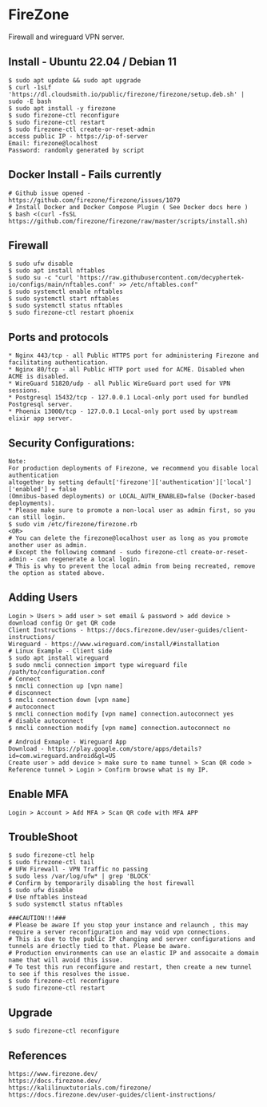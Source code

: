 FireZone
========

Firewall and wireguard VPN server. 

Install - Ubuntu 22.04 / Debian 11
----------------------------------

    $ sudo apt update && sudo apt upgrade
    $ curl -1sLf 'https://dl.cloudsmith.io/public/firezone/firezone/setup.deb.sh' | sudo -E bash
    $ sudo apt install -y firezone
    $ sudo firezone-ctl reconfigure
    $ sudo firezone-ctl restart
    $ sudo firezone-ctl create-or-reset-admin
    access public IP - https://ip-of-server
    Email: firezone@localhost
    Password: randomly generated by script

Docker Install - Fails currently
--------------------------------

    # Github issue opened - https://github.com/firezone/firezone/issues/1079
    # Install Docker and Docker Compose Plugin ( See Docker docs here )
    $ bash <(curl -fsSL https://github.com/firezone/firezone/raw/master/scripts/install.sh)

Firewall 
--------

    $ sudo ufw disable
    $ sudo apt install nftables
    $ sudo su -c "curl 'https://raw.githubusercontent.com/decyphertek-io/configs/main/nftables.conf' >> /etc/nftables.conf"
    $ sudo systemctl enable nftables
    $ sudo systemctl start nftables
    $ sudo systemctl status nftables
    $ sudo firezone-ctl restart phoenix
    
Ports and protocols
-------------------

    * Nginx	443/tcp	- all Public HTTPS port for administering Firezone and facilitating authentication.
    * Nginx	80/tcp - all Public HTTP port used for ACME. Disabled when ACME is disabled.
    * WireGuard	51820/udp -	all	Public WireGuard port used for VPN sessions.
    * Postgresql 15432/tcp - 127.0.0.1 Local-only port used for bundled Postgresql server.
    * Phoenix 13000/tcp - 127.0.0.1 Local-only port used by upstream elixir app server.

Security Configurations:
------------------------

    Note:
    For production deployments of Firezone, we recommend you disable local authentication 
    altogether by setting default['firezone']['authentication']['local']['enabled'] = false 
    (Omnibus-based deployments) or LOCAL_AUTH_ENABLED=false (Docker-based deployments).
    * Please make sure to promote a non-local user as admin first, so you can still login. 
    $ sudo vim /etc/firezone/firezone.rb
    <OR>
    # You can delete the firezone@localhost user as long as you promote another user as admin. 
    # Except the following command - sudo firezone-ctl create-or-reset-admin - can regenerate a local login. 
    # This is why to prevent the local admin from being recreated, remove the option as stated above. 
    
Adding Users
------------

    Login > Users > add user > set email & password > add device > download config Or get QR code
    Client Instructions - https://docs.firezone.dev/user-guides/client-instructions/
    Wireguard - https://www.wireguard.com/install/#installation
    # Linux Example - Client side
    $ sudo apt install wireguard
    $ sudo nmcli connection import type wireguard file /path/to/configuration.conf
    # Connect
    $ nmcli connection up [vpn name]
    # disconnect
    $ nmcli connection down [vpn name]
    # autoconnect
    $ nmcli connection modify [vpn name] connection.autoconnect yes
    # disable autoconnect
    $ nmcli connection modify [vpn name] connection.autoconnect no
    
    # Android Exmaple - Wireguard App
    Download - https://play.google.com/store/apps/details?id=com.wireguard.android&gl=US
    Create user > add device > make sure to name tunnel > Scan QR code > Reference tunnel > Login > Confirm browse what is my IP. 

Enable MFA 
----------

    Login > Account > Add MFA > Scan QR code with MFA APP 

TroubleShoot
------------

    $ sudo firezone-ctl help
    $ sudo firezone-ctl tail 
    # UFW Firewall - VPN Traffic no passing
    $ sudo less /var/log/ufw* | grep 'BLOCK'
    # Confirm by temporarily disabling the host firewall
    $ sudo ufw disable
    # Use nftables instead
    $ sudo systemctl status nftables

    ###CAUTION!!!###
    # Please be aware If you stop your instance and relaunch , this may require a server reconfiguration and may void vpn connections.
    # This is due to the public IP changing and server configurations and tunnels are driectly tied to that. Please be aware. 
    # Production environments can use an elastic IP and assocaite a domain name that will avoid this issue. 
    # To test this run reconfigure and restart, then create a new tunnel to see if this resolves the issue.
    $ sudo firezone-ctl reconfigure
    $ sudo firezone-ctl restart

Upgrade
-------

    $ sudo firezone-ctl reconfigure

References
----------
    https://www.firezone.dev/
    https://docs.firezone.dev/
    https://kalilinuxtutorials.com/firezone/
    https://docs.firezone.dev/user-guides/client-instructions/